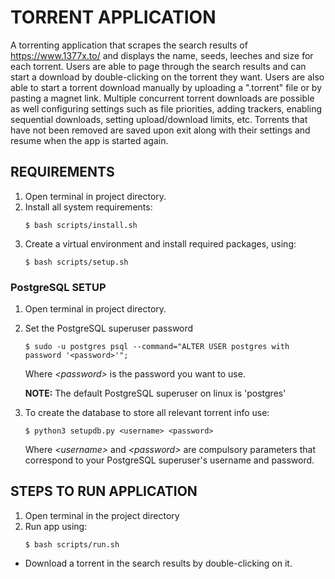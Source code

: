 # TORRENT APPLICATION
A torrenting application that scrapes the search results of https://www.1377x.to/ and displays the name, seeds, leeches and size for each 
torrent. Users are able to page through the search results and can start a download by double-clicking on the 
torrent they want. Users are also able to start a torrent download manually by uploading a ".torrent" file or by pasting 
a magnet link. Multiple concurrent torrent downloads are possible as well configuring settings such as file priorities, 
adding trackers, enabling sequential downloads, setting upload/download limits, etc. Torrents that have not been removed 
are saved upon exit along with their settings and resume when the app is started again.
## REQUIREMENTS
1. Open terminal in project directory.
2. Install all system requirements:
   ```
   $ bash scripts/install.sh
   ```
3. Create a virtual environment and install required packages, using:
   ```
   $ bash scripts/setup.sh
   ```

### PostgreSQL SETUP
1. Open terminal in project directory.
2. Set the PostgreSQL superuser password
   ```
   $ sudo -u postgres psql --command="ALTER USER postgres with password '<password>'";
   ```
   Where _\<password\>_ is the password you want to use.

   **NOTE:** The default PostgreSQL superuser on linux is 'postgres'


3. To create the database to store all relevant torrent info use:
    ```
    $ python3 setupdb.py <username> <password>
    ```
   Where _\<username\>_ and _\<password\>_ are compulsory parameters that correspond to your PostgreSQL superuser's username 
   and password.

## STEPS TO RUN APPLICATION
1. Open terminal in the project directory
2. Run app using:
   ```
   $ bash scripts/run.sh
   ```

* Download a torrent in the search results by double-clicking on it.
